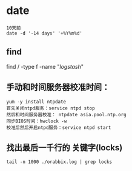 # date

```
10天前
date -d '-14 days' '+%Y%m%d'
```

## find
find / -type f -name "*logstash*"


## 手动和时间服务器校准时间：

```
yum -y install ntpdate
首先关闭ntpd服务：service ntpd stop
然后和时间服务器校准： ntpdate asia.pool.ntp.org
同步BIOS时间：hwclock -w
校准后然后开启ntpd服务：service ntpd start

```

## 找出最后一千行的 关键字(locks)
```
tail -n 1000 ./orabbix.log | grep locks
```